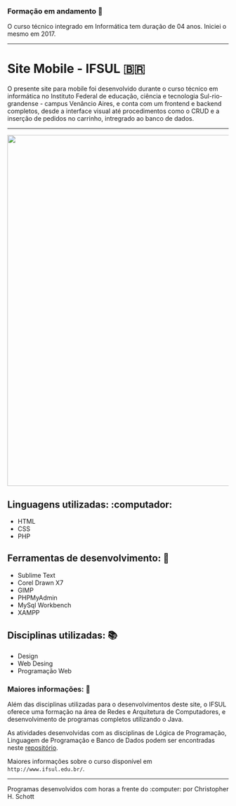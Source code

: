 ### Formação em andamento :calendar:

O curso técnico integrado em Informática tem duração de 04 anos. Iniciei o mesmo em 2017.
<hr>

# Site Mobile - IFSUL :brazil:

O presente site para mobile foi desenvolvido durante o curso técnico em informática no Instituto Federal de educação, ciência e tecnologia Sul-rio-grandense - campus Venâncio Aires, e conta com um frontend e backend completos, desde a interface visual até procedimentos como o CRUD e a inserção de pedidos no carrinho, intregrado ao banco de dados.

<hr>
<p align="center">
  <img width="800px" src="https://github.com/ChristopherHauschild/mobile_website-IFSUL/blob/master/logoIF.png?raw=true" />
</p>

## Linguagens utilizadas: :computador:
<ul>
  <li> HTML </li>
  <li> CSS </li>
  <li> PHP </li>
</ul>

## Ferramentas de desenvolvimento: :wrench:
<ul>
  <li> Sublime Text </li>
  <li> Corel Drawn X7 </li>
  <li> GIMP </li>
  <li> PHPMyAdmin </li>
  <li> MySql Workbench </li>
  <li> XAMPP </li>
</ul>

## Disciplinas utilizadas: :books:
<ul>
  <li> Design </li>
  <li> Web Desing </li>
  <li> Programação Web </li>
</ul>

### Maiores informações: :pencil:

Além das disciplinas utilizadas para o desenvolvimentos deste site, o IFSUL oferece uma formação na área de Redes e Arquitetura de Computadores, e desenvolvimento de programas completos utilizando o Java. 

As atividades desenvolvidas com as disciplinas de Lógica de Programação, Linguagem de Programação e Banco de Dados podem ser encontradas neste <a href="https://github.com/ChristopherHauschild/programas-java-curso-tecnico">repositório</a>.

Maiores informações sobre o curso disponível em `http://www.ifsul.edu.br/`.

<hr>
Programas desenvolvidos com horas a frente do :computer: por Christopher H. Schott

